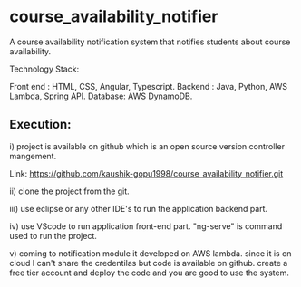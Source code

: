# course_availability_notifier
A course availability notification system that notifies students about course availability.

Technology Stack:

Front end : HTML, CSS, Angular, Typescript.
Backend : Java, Python, AWS Lambda, Spring API.
Database: AWS DynamoDB.

Execution:
---------

i) project is available on github which is an open source version controller mangement.

Link: https://github.com/kaushik-gopu1998/course_availability_notifier.git

ii) clone the project from the git.

iii) use eclipse or any other IDE's to run the application backend part.

iv) use VScode to run application front-end part. "ng-serve" is command used to run the project.

v) coming to notification module it developed on AWS lambda. since it is on cloud I can't share the credentilas but code is available on github. create a
 free tier account and deploy the code and you are good to use the system.
